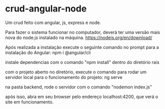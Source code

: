 # crud-angular-node
Um crud feito com angular, js, express e node.

Para fazer o sistema funcionar no computador, deverá ter uma versão mais nova do node.js instalado na máquina. https://nodejs.org/en/download/

Após realizada a instalação execute o seguinte comando no prompt para a instalação do Angular: npm i @angular/cli

instale dependencias com o comando "npm install" dentro do diretório rais

com o projeto aberto no diretório, execute o comando para rodar um servidor local para o funcionamento do projeto: ng serve

na pasta backend, rode o servidor com o comando "nodemon index.js"

após isso, abra em seu browser pelo endereço localhost:4200, que verá o site em funcionamento.
